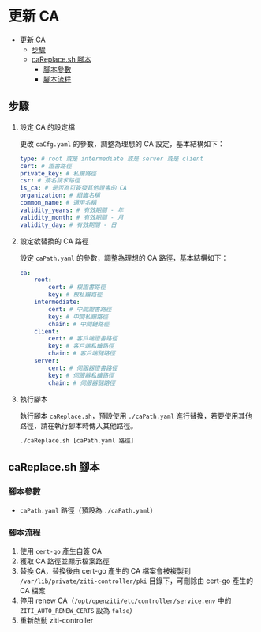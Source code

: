 # 更新 CA

- [更新 CA](#更新-ca)
  - [步驟](#步驟)
  - [caReplace.sh 腳本](#careplacesh-腳本)
    - [腳本參數](#腳本參數)
    - [腳本流程](#腳本流程)

## 步驟

1. 設定 CA 的設定檔

    更改 `caCfg.yaml` 的參數，調整為理想的 CA 設定，基本結構如下：

    ```yaml
    type: # root 或是 intermediate 或是 server 或是 client
    cert: # 證書路徑
    private_key: # 私鑰路徑
    csr: # 簽名請求路徑
    is_ca: # 是否為可簽發其他證書的 CA
    organization: # 組織名稱
    common_name: # 通用名稱
    validity_years: # 有效期間 - 年
    validity_month: # 有效期間 - 月
    validity_day: # 有效期間 - 日
    ```

2. 設定欲替換的 CA 路徑

    設定 `caPath.yaml` 的參數，調整為理想的 CA 路徑，基本結構如下：

    ```yaml
    ca:
        root:
            cert: # 根證書路徑
            key: # 根私鑰路徑
        intermediate:
            cert: # 中間證書路徑
            key: # 中間私鑰路徑
            chain: # 中間鏈路徑
        client:
            cert: # 客戶端證書路徑
            key: # 客戶端私鑰路徑
            chain: # 客戶端鏈路徑
        server:
            cert: # 伺服器證書路徑
            key: # 伺服器私鑰路徑
            chain: # 伺服器鏈路徑
    ```

3. 執行腳本

    執行腳本 `caReplace.sh`，預設使用 `./caPath.yaml` 進行替換，若要使用其他路徑，請在執行腳本時傳入其他路徑。

    ```bash
    ./caReplace.sh [caPath.yaml 路徑]
    ```

## caReplace.sh 腳本

### 腳本參數

- `caPath.yaml` 路徑（預設為 `./caPath.yaml`）

### 腳本流程

1. 使用 `cert-go` 產生自簽 CA
2. 獲取 CA 路徑並顯示檔案路徑
3. 替換 CA，替換後由 cert-go 產生的 CA 檔案會被複製到 `/var/lib/private/ziti-controller/pki` 目錄下，可刪除由 cert-go 產生的 CA 檔案
4. 停用 renew CA（`/opt/openziti/etc/controller/service.env` 中的 `ZITI_AUTO_RENEW_CERTS` 設為 `false`）
5. 重新啟動 ziti-controller

